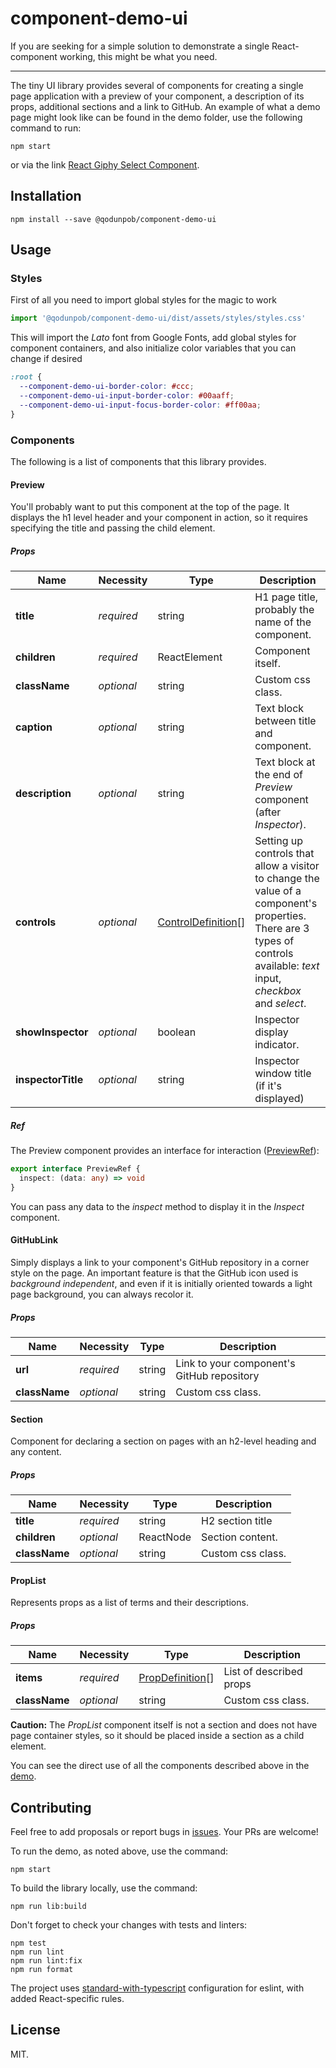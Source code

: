 # component-demo-ui

If you are seeking for a simple solution to demonstrate a single
React-component working, this might be what you need.

---

The tiny UI library provides several of components for creating
a single page application with a preview of your component,
a description of its props, additional sections and a link to GitHub.
An example of what a demo page might look like can be found in
the demo folder, use the following command to run:

```shell
npm start
```

or via the link
[React Giphy Select Component](https://qodunpob.github.io/examples/react-giphy-select/).

## Installation

```shell
npm install --save @qodunpob/component-demo-ui
```

## Usage

### Styles

First of all you need to import global styles for the magic to work

```js
import '@qodunpob/component-demo-ui/dist/assets/styles/styles.css'
```

This will import the _Lato_ font from Google Fonts, add global styles
for component containers, and also initialize color variables that
you can change if desired

```css
:root {
  --component-demo-ui-border-color: #ccc;
  --component-demo-ui-input-border-color: #00aaff;
  --component-demo-ui-input-focus-border-color: #ff00aa;
}
```

### Components

The following is a list of components that this library provides.

#### Preview

You'll probably want to put this component at the top of the page.
It displays the h1 level header and your component in action,
so it requires specifying the title and passing the child element.

##### Props

| Name               | Necessity  | Type                                                   | Description                                                                                                                                                                   |
| ------------------ | ---------- | ------------------------------------------------------ | ----------------------------------------------------------------------------------------------------------------------------------------------------------------------------- |
| **title**          | _required_ | string                                                 | H1 page title, probably the name of the component.                                                                                                                            |
| **children**       | _required_ | ReactElement                                           | Component itself.                                                                                                                                                             |
| **className**      | _optional_ | string                                                 | Custom css class.                                                                                                                                                             |
| **caption**        | _optional_ | string                                                 | Text block between title and component.                                                                                                                                       |
| **description**    | _optional_ | string                                                 | Text block at the end of _Preview_ component (after _Inspector_).                                                                                                             |
| **controls**       | _optional_ | [ControlDefinition](src/models/ControlDefinition.ts)[] | Setting up controls that allow a visitor to change the value of a component's properties.<br/>There are 3 types of controls available: _text_ input, _checkbox_ and _select_. |
| **showInspector**  | _optional_ | boolean                                                | Inspector display indicator.                                                                                                                                                  |
| **inspectorTitle** | _optional_ | string                                                 | Inspector window title (if it's displayed)                                                                                                                                    |

##### Ref

The Preview component provides an interface for interaction
([PreviewRef](src/components/preview/Preview.types.ts)):

```ts
export interface PreviewRef {
  inspect: (data: any) => void
}
```

You can pass any data to the _inspect_ method to display it in the
_Inspect_ component.

#### GitHubLink

Simply displays a link to your component's GitHub repository in a
corner style on the page. An important feature is that the GitHub
icon used is _background independent_, and even if it is initially
oriented towards a light page background, you can always recolor it.

##### Props

| Name          | Necessity  | Type   | Description                                |
| ------------- | ---------- | ------ | ------------------------------------------ |
| **url**       | _required_ | string | Link to your component's GitHub repository |
| **className** | _optional_ | string | Custom css class.                          |

#### Section

Component for declaring a section on pages with an h2-level heading
and any content.

##### Props

| Name          | Necessity  | Type      | Description       |
| ------------- | ---------- | --------- | ----------------- |
| **title**     | _required_ | string    | H2 section title  |
| **children**  | _optional_ | ReactNode | Section content.  |
| **className** | _optional_ | string    | Custom css class. |

#### PropList

Represents props as a list of terms and their descriptions.

##### Props

| Name          | Necessity  | Type                                                          | Description             |
| ------------- | ---------- | ------------------------------------------------------------- | ----------------------- |
| **items**     | _required_ | [PropDefinition](src/components/propList/PropList.types.ts)[] | List of described props |
| **className** | _optional_ | string                                                        | Custom css class.       |

**Caution:** The _PropList_ component itself is not a section
and does not have page container styles, so it should be placed
inside a section as a child element.

You can see the direct use of all the components described above
in the [demo](demo/App.tsx).

## Contributing

Feel free to add proposals or report bugs in
[issues](https://github.com/qodunpob/component-demo-ui/issues).
Your PRs are welcome!

To run the demo, as noted above, use the command:

```shell
npm start
```

To build the library locally, use the command:

```shell
npm run lib:build
```

Don't forget to check your changes with tests and linters:

```shell
npm test
npm run lint
npm run lint:fix
npm run format
```

The project uses
[standard-with-typescript](https://github.com/mightyiam/eslint-config-standard-with-typescript)
configuration for eslint, with added React-specific rules.

## License

MIT.
